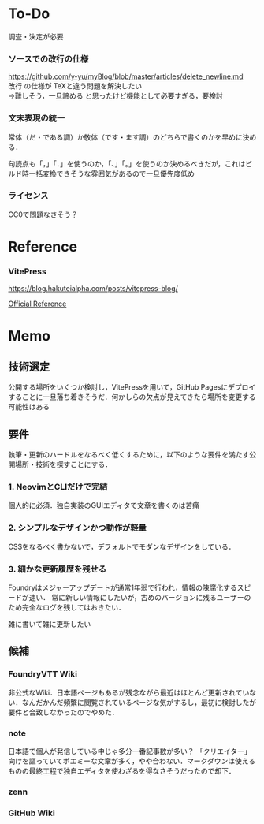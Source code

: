 # To-Do
調査・決定が必要
### ソースでの改行の仕様
https://github.com/y-yu/myBlog/blob/master/articles/delete_newline.md  
改行
の仕様が
TeXと違う問題を解決したい  
→難しそう，一旦諦める
と思ったけど機能として必要すぎる，要検討

### 文末表現の統一
常体（だ・である調）か敬体（です・ます調）のどちらで書くのかを早めに決める．

句読点も「，」「．」を使うのか，「、」「。」を使うのか決めるべきだが，これはビルド時一括変換できそうな雰囲気があるので一旦優先度低め

### ライセンス
CC0で問題なさそう？

# Reference
### VitePress
https://blog.hakuteialpha.com/posts/vitepress-blog/

[Official Reference](https://vitepress.dev/reference/site-config)

# Memo
## 技術選定
公開する場所をいくつか検討し，VitePressを用いて，GitHub Pagesにデプロイすることに一旦落ち着きそうだ．何かしらの欠点が見えてきたら場所を変更する可能性はある
## 要件
執筆・更新のハードルをなるべく低くするために，以下のような要件を満たす公開場所・技術を探すことにする．
### 1. NeovimとCLIだけで完結
個人的に必須．独自実装のGUIエディタで文章を書くのは苦痛
### 2. シンプルなデザインかつ動作が軽量
CSSをなるべく書かないで，デフォルトでモダンなデザインをしている．
### 3. 細かな更新履歴を残せる
Foundryはメジャーアップデートが通常1年弱で行われ，情報の陳腐化するスピードが速い．
常に新しい情報にしたいが，古めのバージョンに残るユーザーのため完全なログを残してはおきたい．

雑に書いて雑に更新したい

## 候補
### FoundryVTT Wiki
非公式なWiki．日本語ページもあるが残念ながら最近はほとんど更新されていない．なんだかんだ頻繁に閲覧されているページな気がするし，最初に検討したが要件と合致しなかったのでやめた．
### note
日本語で個人が発信している中じゃ多分一番記事数が多い？
「クリエイター」向けを謳っていてポエミーな文章が多く，やや合わない．マークダウンは使えるものの最終工程で独自エディタを使わざるを得なさそうだったので却下．
### zenn
### GitHub Wiki
